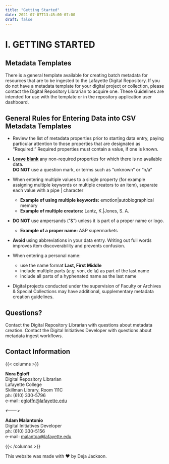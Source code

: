 ```yaml
---
title: "Getting Started"
date: 2021-07-07T13:45:00-07:00
draft: false
---
```


# I. GETTING STARTED

## Metadata Templates

There is a general template available for creating batch metadata for resources that are to be ingested to the Lafayette Digital Repository. If you do not have a metadata template for your digital project or collection, please contact the Digital Repository Librarian to acquire one. These Guidelines are intended for use with the template or in the repository application user dashboard.

## General Rules for Entering Data into CSV Metadata Templates

- Review the list of metadata properties prior to starting data entry, paying particular attention to those properties that are designated as “Required.” Required properties must contain a value, if one is known.

- **<u>Leave blank</u>** any non-required properties for which there is no available data. \
**DO NOT** use a question mark, or terms such as “unknown” or “n/a”

- When entering multiple values to a single property (for example assigning multiple keywords or multiple creators to an item), separate each value with a pipe | character
  - **Example of using multiple keywords:** emotion|autobiographical memory
  - **Example of multiple creators:** Lantz, K.|Jones, S. A.

- **DO NOT** use ampersands ("&") unless it is part of a proper name or logo.
  - **Example of a proper name:** A&P supermarkets

- **Avoid** using abbreviations in your data entry. Writing out full words improves item discoverability and prevents confusion.

- When entering a personal name:
  - use the name format **Last, First Middle**
  - include multiple parts (*e.g.* von, de la) as part of the last name
  - include all parts of a hyphenated name as the last name

- Digital projects conducted under the supervision of Faculty or Archives & Special Collections may have additional, supplementary metadata creation guidelines.

## Questions?

Contact the Digital Repository Librarian with questions about metadata creation.
Contact the Digital Initiatives Developer with questions about metadata ingest workflows.

## Contact Information

{{< columns >}}

**Nora Egloff** \
Digital Repository Librarian \
Lafayette College \
Skillman Library, Room 111C \
ph: (610) 330-5796 \
e-mail: egloffn@lafayette.edu

<--->

**Adam Malantonio** \
Digital Initiatives Developer \
ph: (610) 330-5156 \
e-mail: malantoa@lafayette.edu

{{< /columns >}}

This website was made with ❤️ by Deja Jackson.
